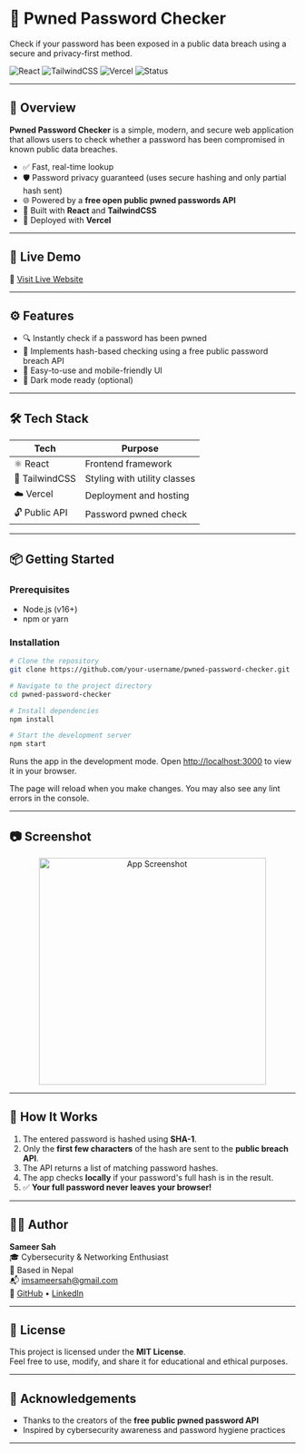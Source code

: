 # 🔐 Pwned Password Checker

Check if your password has been exposed in a public data breach using a secure and privacy-first method.

![React](https://img.shields.io/badge/Built_with-React-61DAFB?style=flat-square&logo=react) 
![TailwindCSS](https://img.shields.io/badge/Styled_with-TailwindCSS-38B2AC?style=flat-square&logo=tailwindcss)
![Vercel](https://img.shields.io/badge/Deployed_on-Vercel-black?style=flat-square&logo=vercel)
![Status](https://img.shields.io/badge/Status-Active-brightgreen?style=flat-square)

---

## 🧠 Overview

**Pwned Password Checker** is a simple, modern, and secure web application that allows users to check whether a password has been compromised in known public data breaches.

- ✅ Fast, real-time lookup
- 🛡️ Password privacy guaranteed (uses secure hashing and only partial hash sent)
- 🌐 Powered by a **free open public pwned passwords API**
- 🎯 Built with **React** and **TailwindCSS**
- 🚀 Deployed with **Vercel**

---

## 🚀 Live Demo

🔗 [Visit Live Website](https://thethirdeye.vercel.app)

---

## ⚙️ Features

- 🔍 Instantly check if a password has been pwned
- 🔐 Implements hash-based checking using a free public password breach API
- 🧠 Easy-to-use and mobile-friendly UI
- 🌙 Dark mode ready (optional)

---

## 🛠️ Tech Stack

| Tech          | Purpose                      |
|---------------|------------------------------|
| ⚛️ React       | Frontend framework           |
| 🎨 TailwindCSS | Styling with utility classes |
| ☁️ Vercel      | Deployment and hosting       |
| 🔓 Public API  | Password pwned check         |

---

## 📦 Getting Started

### Prerequisites

- Node.js (v16+)
- npm or yarn

### Installation

```bash
# Clone the repository
git clone https://github.com/your-username/pwned-password-checker.git

# Navigate to the project directory
cd pwned-password-checker

# Install dependencies
npm install

# Start the development server
npm start

```

Runs the app in the development mode.
Open [http://localhost:3000](http://localhost:3000) to view it in your browser.

The page will reload when you make changes.
You may also see any lint errors in the console.


---

## 📷 Screenshot

<p align="center">
  <img src="https://your-screenshot-link.com" alt="App Screenshot" width="400"/>
</p>


---

## 🔐 How It Works

1. The entered password is hashed using **SHA-1**.
2. Only the **first few characters** of the hash are sent to the **public breach API**.
3. The API returns a list of matching password hashes.
4. The app checks **locally** if your password's full hash is in the result.
5. ✅ **Your full password never leaves your browser!**

---

## 🙋‍♂️ Author

**Sameer Sah**  
🎓 Cybersecurity & Networking Enthusiast  
📍 Based in Nepal  
📬 [imsameersah@gmail.com](mailto:imsameersah@gmail.com)  
🔗 [GitHub](https://github.com/isameersah) • [LinkedIn](https://linkedin.com/in/isameersah)

---

## 📃 License

This project is licensed under the **MIT License**.  
Feel free to use, modify, and share it for educational and ethical purposes.

---

## 🙏 Acknowledgements

- Thanks to the creators of the **free public pwned password API**
- Inspired by cybersecurity awareness and password hygiene practices

---

